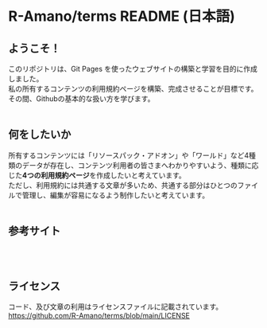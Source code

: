 # R-Amano/terms README (日本語)

## ようこそ！
このリポジトリは、Git Pages を使ったウェブサイトの構築と学習を目的に作成しました。<br>
私の所有するコンテンツの利用規約ページを構築、完成させることが目標です。<br>
その間、Githubの基本的な扱い方を学びます。
<br><br>

## 何をしたいか
所有するコンテンツには「リソースパック・アドオン」や「ワールド」など4種類のデータが存在し、コンテンツ利用者の皆さまへわかりやすいよう、種類に応じた**4つの利用規約ページ**を作成したいと考えています。<br>
ただし、利用規約には共通する文章が多いため、共通する部分はひとつのファイルで管理し、編集が容易になるよう制作したいと考えています。
<br><br>

## 参考サイト
<br><br>

## ライセンス
コード、及び文章の利用はライセンスファイルに記載されています。<br>
https://github.com/R-Amano/terms/blob/main/LICENSE
<br><br>


